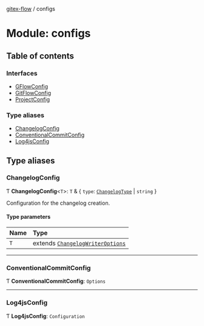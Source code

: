 [gitex-flow](../README.md) / configs

# Module: configs

## Table of contents

### Interfaces

- [GFlowConfig](../interfaces/configs.GFlowConfig.md)
- [GitFlowConfig](../interfaces/configs.GitFlowConfig.md)
- [ProjectConfig](../interfaces/configs.ProjectConfig.md)

### Type aliases

- [ChangelogConfig](configs.md#changelogconfig)
- [ConventionalCommitConfig](configs.md#conventionalcommitconfig)
- [Log4jsConfig](configs.md#log4jsconfig)

## Type aliases

### ChangelogConfig

Ƭ **ChangelogConfig**<`T`\>: `T` & { `type`: [`ChangelogType`](../enums/changelog.ChangelogType.md) \| `string`  }

Configuration for the changelog creation.

#### Type parameters

| Name | Type |
| :------ | :------ |
| `T` | extends [`ChangelogWriterOptions`](../interfaces/changelog.ChangelogWriterOptions.md) |

___

### ConventionalCommitConfig

Ƭ **ConventionalCommitConfig**: `Options`

___

### Log4jsConfig

Ƭ **Log4jsConfig**: `Configuration`

